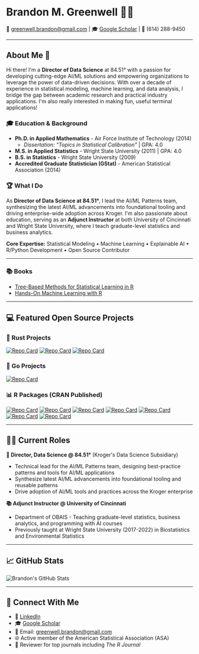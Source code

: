 # Brandon M. Greenwell 👨‍💻

📧 [greenwell.brandon@gmail.com](mailto:greenwell.brandon@gmail.com) | 🎓 [Google Scholar](https://scholar.google.com/citations?user=YUHzBUEAAAAJ&hl=en) | 📱 (614) 288-9450

---

## About Me 🚀

Hi there! I'm a **Director of Data Science** at 84.51° with a passion for developing cutting-edge AI/ML solutions and empowering organizations to leverage the power of data-driven decisions. With over a decade of experience in statistical modeling, machine learning, and data analysis, I bridge the gap between academic research and practical industry applications. I'm also really interested in making fun, useful terminal applications!

### 🎓 Education & Background

- **Ph.D. in Applied Mathematics** - Air Force Institute of Technology (2014) 
  - *Dissertation: "Topics in Statistical Calibration"* | GPA: 4.0
- **M.S. in Applied Statistics** - Wright State University (2011) | GPA: 4.0  
- **B.S. in Statistics** - Wright State University (2009)
- **Accredited Graduate Statistician (GStat)** - American Statistical Association (2014)

### 🏆 What I Do

As **Director of Data Science at 84.51°**, I lead the AI/ML Patterns team, synthesizing the latest AI/ML advancements into foundational tooling and driving enterprise-wide adoption across Kroger. I'm also passionate about education, serving as an **Adjunct Instructor** at both University of Cincinnati and Wright State University, where I teach graduate-level statistics and business analytics.

**Core Expertise:** Statistical Modeling • Machine Learning • Explainable AI • R/Python Development • Open Source Contributor

---

### 📚 Books

- [Tree-Based Methods for Statistical Learning in R](https://www.routledge.com/Tree-Based-Methods-for-Statistical-Learning-in-R/Greenwell/p/book/9781032122569)
- [Hands-On Machine Learning with R](https://www.routledge.com/Hands-On-Machine-Learning-with-R/Boehmke-Greenwell/p/book/9781138495685)

---

## 💻 Featured Open Source Projects

### 🦀 Rust Projects
[![Repo Card](https://github-readme-stats.vercel.app/api/pin/?username=bgreenwell&repo=doxx&theme=dracula&cache_seconds=1800)](https://github.com/bgreenwell/doxx)
[![Repo Card](https://github-readme-stats.vercel.app/api/pin/?username=bgreenwell&repo=lstr&theme=dracula&cache_seconds=1800)](https://github.com/bgreenwell/lstr)
[![Repo Card](https://github-readme-stats.vercel.app/api/pin/?username=bgreenwell&repo=rjot&theme=dracula&cache_seconds=1800)](https://github.com/bgreenwell/rjot)

### 🐹 Go Projects
[![Repo Card](https://github-readme-stats.vercel.app/api/pin/?username=bgreenwell&repo=gitego&theme=dracula&cache_seconds=1800)](https://github.com/bgreenwell/gitego)

### 📊 R Packages (CRAN Published)
[![Repo Card](https://github-readme-stats.vercel.app/api/pin/?username=bgreenwell&repo=fastshap&theme=dracula&cache_seconds=1800)](https://github.com/bgreenwell/fastshap)
[![Repo Card](https://github-readme-stats.vercel.app/api/pin/?username=bgreenwell&repo=pdp&theme=dracula&cache_seconds=1800)](https://github.com/bgreenwell/pdp)
[![Repo Card](https://github-readme-stats.vercel.app/api/pin/?username=koalaverse&repo=vip&theme=dracula&cache_seconds=1800)](https://github.com/koalaverse/vip)
[![Repo Card](https://github-readme-stats.vercel.app/api/pin/?username=koalaverse&repo=sure&theme=dracula&cache_seconds=1800)](https://github.com/koalaverse/sure)
[![Repo Card](https://github-readme-stats.vercel.app/api/pin/?username=bgreenwell&repo=investr&theme=dracula&cache_seconds=1800)](https://github.com/bgreenwell/investr)
[![Repo Card](https://github-readme-stats.vercel.app/api/pin/?username=bgreenwell&repo=ebm&theme=dracula&cache_seconds=1800)](https://github.com/bgreenwell/ebm)
[![Repo Card](https://github-readme-stats.vercel.app/api/pin/?username=bgreenwell&repo=statlingua&theme=dracula&cache_seconds=1800)](https://github.com/bgreenwell/statlingua)

---

## 👨‍💻 Current Roles

**🏢 Director, Data Science @ 84.51°** (Kroger's Data Science Subsidiary)
- Technical lead for the AI/ML Patterns team, designing best-practice patterns and tools for AI/ML applications
- Synthesize latest AI/ML advancements into foundational tooling and reusable patterns
- Drive adoption of AI/ML tools and practices across the Kroger enterprise

**📚 Adjunct Instructor @ University of Cincinnati** 
- Department of OBAIS - Teaching graduate-level statistics, business analytics, and programming with AI courses
- Previously taught at Wright State University (2017-2022) in Biostatistics and Environmental Statistics

---

## 📈 GitHub Stats

![Brandon's GitHub Stats](https://github-readme-stats.vercel.app/api?username=bgreenwell&show_icons=true&theme=dracula&cache_seconds=1800)

---

## 🤝 Connect With Me

- 💼 [LinkedIn](https://www.linkedin.com/in/brandon-greenwell/)
- 🎓 [Google Scholar](https://scholar.google.com/citations?user=YUHzBUEAAAAJ&hl=en)
- 📧 Email: greenwell.brandon@gmail.com
- 🌐 Active member of the American Statistical Association (ASA)
- 📝 Reviewer for top journals including *The R Journal*
